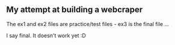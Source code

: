 ## My attempt at building a webcraper

The ex1 and ex2 files are practice/test files - ex3 is the final file ... 

I say final. It doesn't work yet :D

